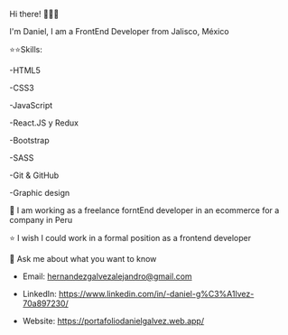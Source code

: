 Hi there! 👋👋👋

I'm Daniel, I am a FrontEnd Developer from Jalisco, México



⭐⭐Skills:

-HTML5

-CSS3

-JavaScript

-React.JS y Redux

-Bootstrap

-SASS

-Git & GitHub

-Graphic design

👯 I am working as a freelance forntEnd developer in an ecommerce for a company in Peru

⭐ I wish I could work in a formal position as a frontend developer

💬 Ask me about what you want to know

  - Email: hernandezgalvezalejandro@gmail.com
  
  - LinkedIn: https://www.linkedin.com/in/-daniel-g%C3%A1lvez-70a897230/
  
  - Website: https://portafoliodanielgalvez.web.app/
  



